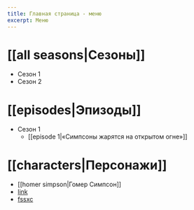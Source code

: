 ```yaml
---
title: Главная страница - меню
excerpt: Меню
---
```

# [[all seasons|Сезоны]]
- Сезон 1
- Сезон 2

# [[episodes|Эпизоды]]
- Сезон 1
	- [[episode 1|«Симпсоны жарятся на открытом огне»]]

# [[characters|Персонажи]]
 * [[homer simpson|Гомер Симпсон]]
 * [link](./characters/)
 * [fssxc](seasons/)